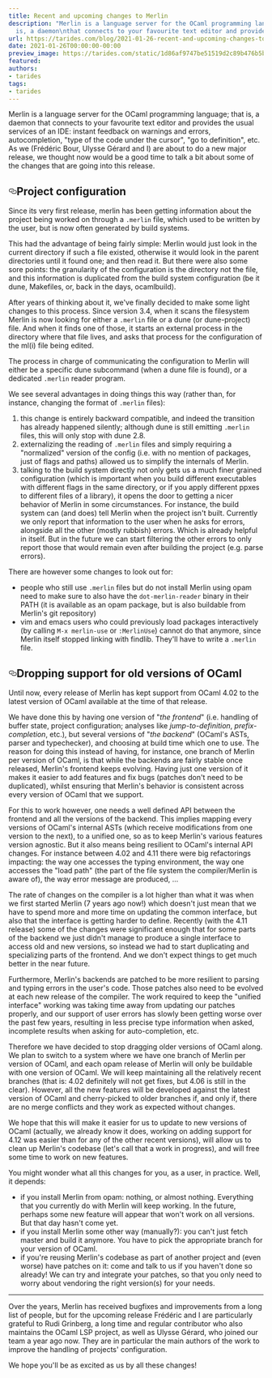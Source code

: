 ```yaml
---
title: Recent and upcoming changes to Merlin
description: "Merlin is a language server for the OCaml programming language; that
  is, a daemon\nthat connects to your favourite text editor and provides\u2026"
url: https://tarides.com/blog/2021-01-26-recent-and-upcoming-changes-to-merlin
date: 2021-01-26T00:00:00-00:00
preview_image: https://tarides.com/static/1d86af9747be51519d2c89b476b5b306/0132d/camelgicien.jpg
featured:
authors:
- tarides
tags:
- tarides
---
```


<p>Merlin is a language server for the OCaml programming language; that is, a daemon
that connects to your favourite text editor and provides the usual services of
an IDE: instant feedback on warnings and errors, autocompletion, &quot;type of the
code under the cursor&quot;, &quot;go to definition&quot;, etc. As we (Fr&eacute;d&eacute;ric Bour, Ulysse
G&eacute;rard and I) are about to do a new major release, we thought now would be a
good time to talk a bit about some of the changes that are going into this
release.</p>
<h2 style="position:relative;"><a href="https://tarides.com/feed.xml#project-configuration" aria-label="project configuration permalink" class="anchor before"><svg aria-hidden="true" focusable="false" height="16" version="1.1" viewbox="0 0 16 16" width="16"><path fill-rule="evenodd" d="M4 9h1v1H4c-1.5 0-3-1.69-3-3.5S2.55 3 4 3h4c1.45 0 3 1.69 3 3.5 0 1.41-.91 2.72-2 3.25V8.59c.58-.45 1-1.27 1-2.09C10 5.22 8.98 4 8 4H4c-.98 0-2 1.22-2 2.5S3 9 4 9zm9-3h-1v1h1c1 0 2 1.22 2 2.5S13.98 12 13 12H9c-.98 0-2-1.22-2-2.5 0-.83.42-1.64 1-2.09V6.25c-1.09.53-2 1.84-2 3.25C6 11.31 7.55 13 9 13h4c1.45 0 3-1.69 3-3.5S14.5 6 13 6z"></path></svg></a>Project configuration</h2>
<p>Since its very first release, merlin has been getting information about the
project being worked on through a <code>.merlin</code> file, which used to be written by
the user, but is now often generated by build systems.</p>
<p>This had the advantage of being fairly simple: Merlin would just look in the
current directory if such a file existed, otherwise it would look in the parent
directories until it found one; and then read it. But there were also some
sore points: the granularity of the configuration is the directory not the file,
and this information is duplicated from the build system configuration (be it
dune, Makefiles, or, back in the days, ocamlbuild).</p>
<p>After years of thinking about it, we've finally decided to make some light
changes to this process. Since version 3.4, when it scans the filesystem Merlin
is now looking for either a <code>.merlin</code> file or a dune (or dune-project) file. And
when it finds one of those, it starts an external process in the directory where
that file lives, and asks that process for the configuration of the ml(i) file
being edited.</p>
<p>The process in charge of communicating the configuration to Merlin will either
be a specific dune subcommand (when a dune file is found), or a dedicated
<code>.merlin</code> reader program.</p>
<p>We see several advantages in doing things this way (rather than, for instance,
changing the format of <code>.merlin</code> files):</p>
<ol>
<li>this change is entirely backward compatible, and indeed the transition has
already happened silently; although dune is still emitting <code>.merlin</code> files,
this will only stop with dune 2.8.</li>
<li>externalizing the reading of <code>.merlin</code> files and simply requiring a
&quot;normalized&quot; version of the config (i.e. with no mention of packages, just of
flags and paths) allowed us to simplify the internals of Merlin.</li>
<li>talking to the build system directly not only gets us a much finer grained
configuration (which is important when you build different executables with
different flags in the same directory, or if you apply different ppxes to
different files of a library), it opens the door to getting a nicer behavior
of Merlin in some circumstances. For instance, the build system can (and
does) tell Merlin when the project isn't built. Currently we only report that
information to the user when he asks for errors, alongside all the other
(mostly rubbish) errors. Which is already helpful in itself. But in the
future we can start filtering the other errors to only report those that
would remain even after building the project (e.g. parse errors).</li>
</ol>
<p>There are however some changes to look out for:</p>
<ul>
<li>people who still use <code>.merlin</code> files but do not install Merlin using opam need
to make sure to also have the <code>dot-merlin-reader</code> binary in their PATH (it is
available as an opam package, but is also buildable from Merlin's git
repository)</li>
<li>vim and emacs users who could previously load packages interactively (by
calling <code>M-x merlin-use</code> or <code>:MerlinUse</code>) cannot do that anymore, since Merlin
itself stopped linking with findlib. They'll have to write a <code>.merlin</code> file.</li>
</ul>
<h2 style="position:relative;"><a href="https://tarides.com/feed.xml#dropping-support-for-old-versions-of-ocaml" aria-label="dropping support for old versions of ocaml permalink" class="anchor before"><svg aria-hidden="true" focusable="false" height="16" version="1.1" viewbox="0 0 16 16" width="16"><path fill-rule="evenodd" d="M4 9h1v1H4c-1.5 0-3-1.69-3-3.5S2.55 3 4 3h4c1.45 0 3 1.69 3 3.5 0 1.41-.91 2.72-2 3.25V8.59c.58-.45 1-1.27 1-2.09C10 5.22 8.98 4 8 4H4c-.98 0-2 1.22-2 2.5S3 9 4 9zm9-3h-1v1h1c1 0 2 1.22 2 2.5S13.98 12 13 12H9c-.98 0-2-1.22-2-2.5 0-.83.42-1.64 1-2.09V6.25c-1.09.53-2 1.84-2 3.25C6 11.31 7.55 13 9 13h4c1.45 0 3-1.69 3-3.5S14.5 6 13 6z"></path></svg></a>Dropping support for old versions of OCaml</h2>
<p>Until now, every release of Merlin has kept support from OCaml 4.02 to the
latest version of OCaml available at the time of that release.</p>
<p>We have done this by having one version of &quot;<em>the frontend</em>&quot; (i.e. handling of
buffer state, project configuration; analyses like <em>jump-to-definition</em>,
<em>prefix-completion</em>, etc.), but several versions of &quot;<em>the backend</em>&quot; (OCaml's
ASTs, parser and typechecker), and choosing at build time which one to use.
The reason for doing this instead of having, for instance, one branch of Merlin
per version of OCaml, is that while the backends are fairly stable once
released, Merlin's frontend keeps evolving. Having just one version of it makes
it easier to add features and fix bugs (patches don't need to be duplicated),
whilst ensuring that Merlin's behavior is consistent across every version of
OCaml that we support.</p>
<p>For this to work however, one needs a well defined API between the frontend and
all the versions of the backend. This implies mapping every versions of OCaml's
internal ASTs (which receive modifications from one version to the next), to a
unified one, so as to keep Merlin's various features version agnostic. But it
also means being resilient to OCaml's internal API changes. For instance between
4.02 and 4.11 there were big refactorings impacting: the way one accesses the
typing environment, the way one accesses the &quot;load path&quot; (the part of the file
system the compiler/Merlin is aware of), the way error message are produced, ...</p>
<p>The rate of changes on the compiler is a lot higher than what it was when we
first started Merlin (7 years ago now!) which doesn't just mean that we have to
spend more and more time on updating the common interface, but also that the
interface is getting harder to define. Recently (with the 4.11 release) some of
the changes were significant enough that for some parts of the backend we just
didn't manage to produce a single interface to access old and new versions, so
instead we had to start duplicating and specializing parts of the frontend.
And we don't expect things to get much better in the near future.</p>
<p>Furthermore, Merlin's backends are patched to be more resilient to parsing and
typing errors in the user's code. Those patches also need to be evolved at each
new release of the compiler.
The work required to keep the &quot;unified interface&quot; working was taking time away
from updating our patches properly, and our support of user errors has slowly
been getting worse over the past few years, resulting in less precise type
information when asked, incomplete results when asking for auto-completion, etc.</p>
<p>Therefore we have decided to stop dragging older versions of OCaml along. We
plan to switch to a system where we have one branch of Merlin per version of
OCaml, and each opam release of Merlin will only be buildable with one version
of OCaml. We will keep maintaining all the relatively recent branches (that is:
4.02 definitely will not get fixes, but 4.06 is still in the clear). However,
all the new features will be developed against the latest version of OCaml and
cherry-picked to older branches if, and only if, there are no merge conflicts
and they work as expected without changes.</p>
<p>We hope that this will make it easier for us to update to new versions of OCaml
(actually, we already know it does, working on adding support for 4.12 was
easier than for any of the other recent versions), will allow us to clean up
Merlin's codebase (let's call that a work in progress), and will free some time
to work on new features.</p>
<p>You might wonder what all this changes for you, as a user, in practice. Well, it
depends:</p>
<ul>
<li>if you install Merlin from opam: nothing, or almost nothing. Everything that
you currently do with Merlin will keep working. In the future, perhaps some
new feature will appear that won't work on all versions. But that day hasn't
come yet.</li>
<li>if you install Merlin some other way (manually?): you can't just fetch master
and build it anymore. You have to pick the appropriate branch for your
version of OCaml.</li>
<li>if you're reusing Merlin's codebase as part of another project and (even
worse) have patches on it: come and talk to us if you haven't done so already!
We can try and integrate your patches, so that you only need to worry about
vendoring the right version(s) for your needs.</li>
</ul>
<hr/>
<p>Over the years, Merlin has received bugfixes and improvements from a long list of
people, but for the upcoming release Fr&eacute;d&eacute;ric and I are particularly grateful to
Rudi Grinberg, a long time and regular contributor who also maintains the OCaml
LSP project, as well as Ulysse G&eacute;rard, who joined our team a year ago now. They
are in particular the main authors of the work to improve the handling of
projects' configuration.</p>
<p>We hope you'll be as excited as us by all these changes!</p>

